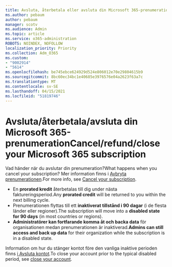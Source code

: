 ```yaml
---
title: Avsluta, återbetala eller avsluta din Microsoft 365-prenumeration
ms.author: pebaum
author: pebaum
manager: scotv
ms.audience: Admin
ms.topic: article
ms.service: o365-administration
ROBOTS: NOINDEX, NOFOLLOW
localization_priority: Priority
ms.collection: Adm_O365
ms.custom:
- "9002914"
- "5614"
ms.openlocfilehash: be745ebce624929d524e806012e70e29804615b9
ms.sourcegitcommit: 8bc60ec34bc1e40685e3976576e04a2623f63a7c
ms.translationtype: MT
ms.contentlocale: sv-SE
ms.lasthandoff: 04/15/2021
ms.locfileid: "51819746"
---
```

# <a name="cancelrefundclose-your-microsoft-365-subscription"></a><span data-ttu-id="75aea-102">Avsluta/återbetala/avsluta din Microsoft 365-prenumeration</span><span class="sxs-lookup"><span data-stu-id="75aea-102">Cancel/refund/close your Microsoft 365 subscription</span></span>

<span data-ttu-id="75aea-103">Vad händer när du avslutar din prenumeration?</span><span class="sxs-lookup"><span data-stu-id="75aea-103">What happens when you cancel your subscription?</span></span> <span data-ttu-id="75aea-104">Mer information finns i [Avbryta prenumerationen](https://docs.microsoft.com/microsoft-365/commerce/subscriptions/cancel-your-subscription?view=o365-worldwide).</span><span class="sxs-lookup"><span data-stu-id="75aea-104">For more info, see [Cancel your subscription](https://docs.microsoft.com/microsoft-365/commerce/subscriptions/cancel-your-subscription?view=o365-worldwide).</span></span>

- <span data-ttu-id="75aea-105">En **prorated kredit** återbetalas till dig under nästa faktureringsperiod.</span><span class="sxs-lookup"><span data-stu-id="75aea-105">Any **prorated credit** will be returned to you within the next billing cycle.</span></span>
- <span data-ttu-id="75aea-106">Prenumerationen flyttas till ett **inaktiverat tillstånd i 90 dagar** (i de flesta länder eller regioner).</span><span class="sxs-lookup"><span data-stu-id="75aea-106">The subscription will move into a **disabled state for 90 days** (in most countries or regions).</span></span>
- <span data-ttu-id="75aea-107">**Administratörer kan fortfarande komma åt och backa data** för organisationen medan prenumerationen är inaktiverad.</span><span class="sxs-lookup"><span data-stu-id="75aea-107">**Admins can still access and back up data** for their organization while the subscription is in a disabled state.</span></span>

<span data-ttu-id="75aea-108">Information om hur du stänger kontot före den vanliga inaktive perioden finns [i Avsluta kontot](https://docs.microsoft.com/microsoft-365/commerce/close-your-account?view=o365-worldwide).</span><span class="sxs-lookup"><span data-stu-id="75aea-108">To close your account prior to the typical disabled period, see [close your account](https://docs.microsoft.com/microsoft-365/commerce/close-your-account?view=o365-worldwide).</span></span>

